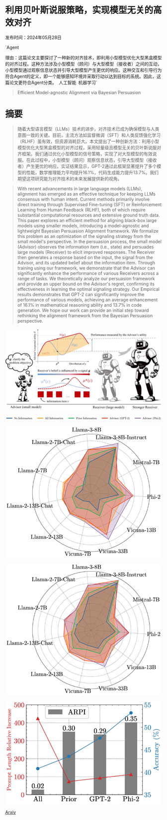 # 利用贝叶斯说服策略，实现模型无关的高效对齐

发布时间：2024年05月28日

`Agent

理由：这篇论文主要探讨了一种新的对齐技术，即利用小型模型优化大型黑盒模型的对齐过程。这种方法涉及小型模型（顾问）与大型模型（接收者）之间的互动，小型模型通过观察信息状态并引导大型模型产生更优的响应。这种交互和引导行为符合Agent的定义，即一个能够感知环境并采取行动以达到目标的系统。因此，这篇论文更符合Agent分类。` `人工智能` `机器学习`

> Efficient Model-agnostic Alignment via Bayesian Persuasion

# 摘要

> 随着大型语言模型（LLMs）技术的进步，对齐技术已成为确保模型与人类意图一致的关键。目前，主流方法如监督微调（SFT）和人类反馈强化学习（RLHF）虽有效，但资源消耗巨大。本文提出了一种创新方法：利用小型模型优化大型黑盒模型的对齐过程，采用轻量级且模型无关的贝叶斯说服对齐框架。我们通过优化小型模型的信号策略，实现了对大型模型的有效说服。在此过程中，小型模型（顾问）观察信息状态，引导大型模型（接收者）产生更优的响应。实证结果显示，GPT-2通过此框架显著提升了多个模型的性能，数学推理能力平均提升16.1%，代码生成能力提升13.7%。我们期望这项研究能为对齐技术的未来发展提供新的视角。

> With recent advancements in large language models (LLMs), alignment has emerged as an effective technique for keeping LLMs consensus with human intent. Current methods primarily involve direct training through Supervised Fine-tuning (SFT) or Reinforcement Learning from Human Feedback (RLHF), both of which require substantial computational resources and extensive ground truth data. This paper explores an efficient method for aligning black-box large models using smaller models, introducing a model-agnostic and lightweight Bayesian Persuasion Alignment framework. We formalize this problem as an optimization of the signaling strategy from the small model's perspective. In the persuasion process, the small model (Advisor) observes the information item (i.e., state) and persuades large models (Receiver) to elicit improved responses. The Receiver then generates a response based on the input, the signal from the Advisor, and its updated belief about the information item. Through training using our framework, we demonstrate that the Advisor can significantly enhance the performance of various Receivers across a range of tasks. We theoretically analyze our persuasion framework and provide an upper bound on the Advisor's regret, confirming its effectiveness in learning the optimal signaling strategy. Our Empirical results demonstrates that GPT-2 can significantly improve the performance of various models, achieving an average enhancement of 16.1% in mathematical reasoning ability and 13.7% in code generation. We hope our work can provide an initial step toward rethinking the alignment framework from the Bayesian Persuasion perspective.

![利用贝叶斯说服策略，实现模型无关的高效对齐](../../../paper_images/2405.18718/x1.png)

![利用贝叶斯说服策略，实现模型无关的高效对齐](../../../paper_images/2405.18718/x2.png)

![利用贝叶斯说服策略，实现模型无关的高效对齐](../../../paper_images/2405.18718/x3.png)

![利用贝叶斯说服策略，实现模型无关的高效对齐](../../../paper_images/2405.18718/x4.png)

![利用贝叶斯说服策略，实现模型无关的高效对齐](../../../paper_images/2405.18718/x5.png)

[Arxiv](https://arxiv.org/abs/2405.18718)